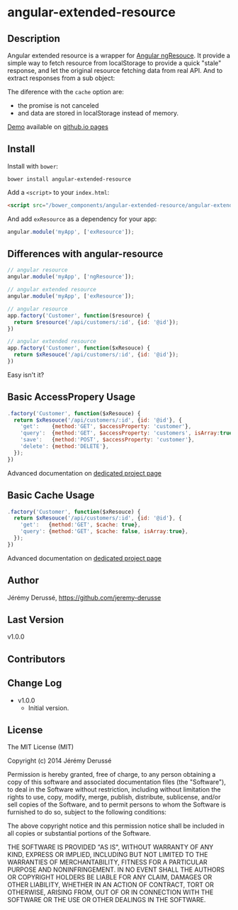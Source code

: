 # angular-extended-resource

## Description

Angular extended resource is a wrapper for
[Angular ngResouce](https://github.com/angular/angular.js/tree/master/src/ngResource).
It provide a simple way to fetch resource from localStorage to provide a quick
"stale" response, and let the original resource fetching data from real API.
And to extract responses from a sub object:

The diference with the `cache` option are:
- the promise is not canceled
- and data are stored in localStorage instead of memory.

[Demo](http://jeremy-derusse.github.io/angular-extended-resource/demo) available on [github.io pages](jeremy-derusse.github.io/angular-extended-resource)

## Install

Install with `bower`:

```shell
bower install angular-extended-resource
```

Add a `<script>` to your `index.html`:

```html
<script src="/bower_components/angular-extended-resource/angular-extended-resource.js"></script>
```

And add `exResource` as a dependency for your app:

```javascript
angular.module('myApp', ['exResource']);
```

## Differences with angular-resource

```javascript
// angular resource
angular.module('myApp', ['ngResource']);

// angular extended resource
angular.module('myApp', ['exResource']);
```

```javascript
// angular resource
app.factory('Customer', function($resource) {
  return $resource('/api/customers/:id', {id: '@id'});
})

// angular extended resource
app.factory('Customer', function($xResouce) {
  return $xResouce('/api/customers/:id', {id: '@id'});
})
```

Easy isn't it?

## Basic AccessPropery Usage

```javascript
.factory('Customer', function($xResouce) {
  return $xResouce('/api/customers/:id', {id: '@id'}, {
    'get':    {method:'GET', $accessProperty: 'customer'},
    'query':  {method:'GET', $accessProperty: 'customers', isArray:true},
    'save':   {method:'POST', $accessProperty: 'customer'},
    'delete': {method:'DELETE'},
  });
})
```

Advanced documentation on [dedicated project page](http://jeremy-derusse.github.io/angular-extended-resource)

## Basic Cache Usage

```javascript
.factory('Customer', function($xResouce) {
  return $xResouce('/api/customers/:id', {id: '@id'}, {
    'get':   {method:'GET', $cache: true},
    'query': {method:'GET', $cache: false, isArray:true},
  });
})
```

Advanced documentation on [dedicated project page](http://jeremy-derusse.github.io/angular-extended-resource)

## Author
Jérémy Derussé, https://github.com/jeremy-derusse

## Last Version
v1.0.0

## Contributors

## Change Log
* v1.0.0
    - Initial version.


## License

The MIT License (MIT)

Copyright (c) 2014 Jérémy Derussé

Permission is hereby granted, free of charge, to any person obtaining a copy
of this software and associated documentation files (the "Software"), to deal
in the Software without restriction, including without limitation the rights
to use, copy, modify, merge, publish, distribute, sublicense, and/or sell
copies of the Software, and to permit persons to whom the Software is
furnished to do so, subject to the following conditions:

The above copyright notice and this permission notice shall be included in all
copies or substantial portions of the Software.

THE SOFTWARE IS PROVIDED "AS IS", WITHOUT WARRANTY OF ANY KIND, EXPRESS OR
IMPLIED, INCLUDING BUT NOT LIMITED TO THE WARRANTIES OF MERCHANTABILITY,
FITNESS FOR A PARTICULAR PURPOSE AND NONINFRINGEMENT. IN NO EVENT SHALL THE
AUTHORS OR COPYRIGHT HOLDERS BE LIABLE FOR ANY CLAIM, DAMAGES OR OTHER
LIABILITY, WHETHER IN AN ACTION OF CONTRACT, TORT OR OTHERWISE, ARISING FROM,
OUT OF OR IN CONNECTION WITH THE SOFTWARE OR THE USE OR OTHER DEALINGS IN THE
SOFTWARE.
